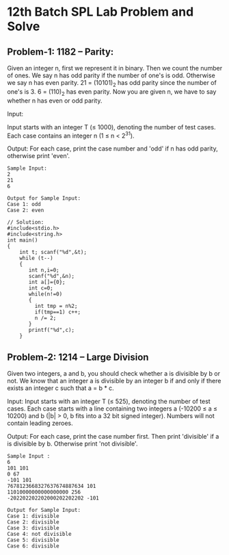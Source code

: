 # 12th Batch SPL Lab Problem and Solve

## Problem-1: 1182 – Parity:

Given an integer n, first we represent it in binary. Then we count the number of ones. We say n has odd parity if the number of one's is odd. Otherwise we say n has even parity. 21 = (10101)<sub>2</sub> has odd
parity since the number of one's is 3. 6 = (110)<sub>2</sub> has even parity.
Now you are given n, we have to say whether n has even or odd parity.

Input:
<p> Input starts with an integer T (≤ 1000), denoting the number of test cases. Each case contains an integer n (1 ≤ n < 2<sup>31</sup>). </p>
Output:
For each case, print the case number and 'odd' if n has odd parity, otherwise print 'even'.

```
Sample Input: 
2
21
6

Output for Sample Input:
Case 1: odd
Case 2: even
```

```
// Solution:
#include<stdio.h>
#include<string.h>
int main()
{
    int t; scanf("%d",&t);
    while (t--)
    {
       int n,i=0;
       scanf("%d",&n);
       int a[]={0};
       int c=0;
       while(n!=0)
       {
         int tmp = n%2;
         if(tmp==1) c++;
         n /= 2;
       }
       printf("%d",c);
    }
```

## Problem-2: 1214 – Large Division
Given two integers, a and b, you should check whether a is divisible by b or not. We know that an integer a is divisible by an integer b if and only if there exists an integer c such that a = b * c.

Input:
Input starts with an integer T (≤ 525), denoting the number of test cases.
Each case starts with a line containing two integers a (-10200 ≤ a ≤ 10200) and b (|b| > 0, b fits into
a 32 bit signed integer). Numbers will not contain leading zeroes.

Output:
For each case, print the case number first. Then print 'divisible' if a is divisible by b. Otherwise
print 'not divisible'.

```
Sample Input :
6
101 101
0 67
-101 101
7678123668327637674887634 101
11010000000000000000 256
-202202202202000202202202 -101

Output for Sample Input:
Case 1: divisible
Case 2: divisible
Case 3: divisible
Case 4: not divisible
Case 5: divisible
Case 6: divisible
```
